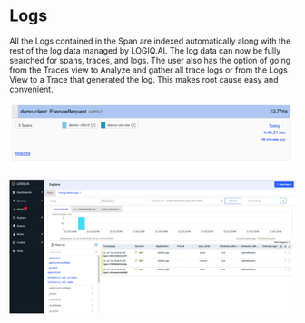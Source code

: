 # Logs

All the Logs contained in the Span are indexed automatically along with the rest of the log data managed by LOGIQ.AI. The log data can now be fully searched for spans, traces, and logs. The user also has the option of going from the Traces view to Analyze and gather all trace logs or from the Logs View to a Trace that generated the log. This makes root cause easy and convenient.

![](<../.gitbook/assets/Screen Shot 2022-07-12 at 5.12.29 PM.png>)

![](<../.gitbook/assets/Screen Shot 2022-07-12 at 5.20.16 PM.png>)
